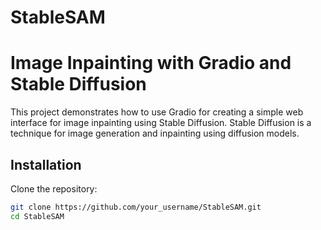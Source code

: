 # StableSAM
# Image Inpainting with Gradio and Stable Diffusion

This project demonstrates how to use Gradio for creating a simple web interface for image inpainting using Stable Diffusion. Stable Diffusion is a technique for image generation and inpainting using diffusion models.

## Installation

Clone the repository:

```bash
git clone https://github.com/your_username/StableSAM.git
cd StableSAM
